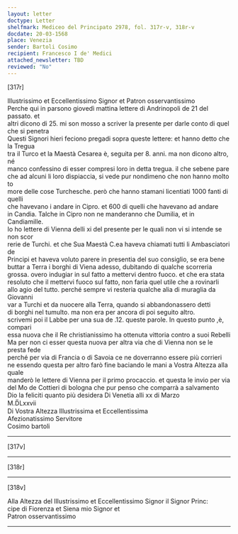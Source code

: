 ```yaml
---
layout: letter
doctype: Letter
shelfmark: Mediceo del Principato 2978, fol. 317r-v, 318r-v
docdate: 20-03-1568
place: Venezia
sender: Bartoli Cosimo
recipient: Francesco I de' Medici
attached_newsletter: TBD
reviewed: "No"
---
```


[317r]  
  
  
Illustrissimo et Eccellentissimo Signor et Patron osservantissimo  
Perche qui in parsono giovedì mattina lettere di Andrinopoli de 21 del passato. et  
altri dicono di 25. mi son mosso a scriver la presente per darle conto di quel che si penetra  
Questi Signori hieri feciono pregadi sopra queste lettere: et hanno detto che la Tregua  
tra il Turco et la Maestà Cesarea è, seguita per 8. anni. ma non dicono altro, né  
manco confessino di esser compresi loro in detta tregua. il che sebene pare  
che ad alcuni li loro dispiaccia, si vede pur nondimeno che non hanno molto to  
more delle cose Turchesche. però che hanno stamani licentiati 1000 fanti di quelli  
che havevano i andare in Cipro. et 600 di quelli che havevano ad andare  
in Candia. Talche in Cipro non ne manderanno che Dumilia, et in Candiamille.  
Io ho lettere di Vienna delli xi del presente per le quali non vi si intende se non scor  
rerie de Turchi. et che Sua Maestà C.ea haveva chiamati tutti li Ambasciatori de  
Principi et haveva voluto parere in presentia del suo consiglio, se era bene  
buttar a Terra i borghi di Viena adesso, dubitando di qualche scorreria  
grossa. overo indugiar in sul fatto a mettervi dentro fuoco. et che era stata  
resoluto che il mettervi fuoco sul fatto, non faria quel utile che a rovinarli  
allo agio del tutto. perché sempre vi resteria qualche alia di muraglia da Giovanni  
var a Turchi et da nuocere alla Terra, quando si abbandonassero detti  
di borghi nel tumulto. ma non era per ancora di poi seguito altro.  
scrivemi poi il Labbe per una sua de .12. queste parole. In questo punto ,è, compari  
essa nuova che il Re christianissimo ha ottenuta vittoria contro a suoi Rebelli  
Ma per non ci esser questa nuova per altra via che di Vienna non se le presta fede  
perché per via di Francia o di Savoia ce ne doverranno essere più corrieri  
ne essendo questa per altro farò fine baciando le mani a Vostra Altezza alla quale  
manderò le lettere di Vienna per il primo procaccio. et questa le invio per via  
del Mo de Cottieri di bologna che pur penso che comparrà a salvamento  
Dio la feliciti quanto più desidera Di Venetia alli xx di Marzo  
M.D̅Lxxvii  
Di Vostra Altezza Illustrissima et Eccellentissima  
Afezionatissimo Servitore  
Cosimo bartoli  
  
---  

[317v]  
  
  
  
---  

[318r]  
  
  
  
---  

[318v]  
  
  
Alla Altezza del Illustrissimo et Eccellentissimo Signor il Signor Princ:  
cipe di Fiorenza et Siena mio Signor et  
Patron osservantissimo  
  
---  

